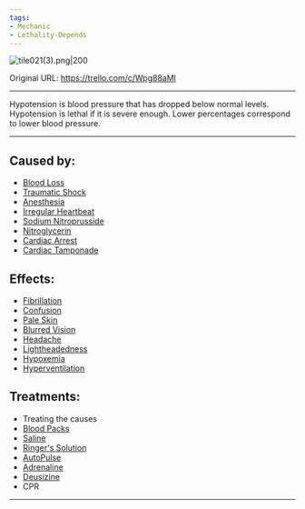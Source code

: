 ```yaml
---
tags:
- Mechanic
- Lethality-Depends
---
```


![tile021(3).png\|200](/Blood/Hypotension%20-%20Attachments/6718845db30472d958dd7ac9.png)

Original URL: https://trello.com/c/Wpg88aMl

---

Hypotension is blood pressure that has dropped below normal levels. Hypotension is lethal if it is severe enough. Lower percentages correspond to lower blood pressure.

---

## Caused by:

- [Blood Loss](Blood%20Loss.md)
- [Traumatic Shock](../Surgery/Traumatic%20Shock.md)
- [Anesthesia](../Torso/Anesthesia.md)
- [Irregular Heartbeat](../Heart/Irregular%20Heartbeat.md)
- [Sodium Nitroprusside](../Items/Sodium%20Nitroprusside.md)
- [Nitroglycerin](../Items/Nitroglycerin.md)
- [Cardiac Arrest](../Heart/Cardiac%20Arrest.md)
- [Cardiac Tamponade](../Heart/Cardiac%20Tamponade.md)

## Effects:

- [Fibrillation](../Heart/Fibrillation.md)
- [Confusion](../Symptoms/Confusion%201.md)
- [Pale Skin](../Symptoms/Pale%20Skin.md)
- [Blurred Vision](../Symptoms/Blurred%20Vision.md)
- [Headache](../Symptoms/Headache.md)
- [Lightheadedness](../Symptoms/Lightheadedness.md)
- [Hypoxemia](Hypoxemia.md)
- [Hyperventilation](../Lungs/Hyperventilation.md)

## Treatments:

- Treating the causes
- [Blood Packs](../Items/Blood%20Packs.md)
- [Saline](../Items/Saline.md)
- [Ringer's Solution](../Items/Ringer's%20Solution.md)
- [AutoPulse](../Items/AutoPulse.md)
- [Adrenaline](../Items/Adrenaline.md)
- [Deusizine](../Items/Deusizine.md)
- CPR

---

